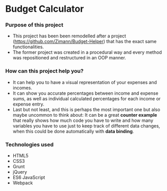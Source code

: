 # Budget Calculator

### Purpose of this project

  - This project has been been remodelled after a project (https://github.com/Zimann/Budget-Helper) that has the exact same functionalities.
  - The former project was created in a procedural way and every method was repositioned and restructured in an OOP manner.
  
  ### How can this project help you?
- It can help you to have a visual representation of your expenses and incomes.
- It can show you accurate percentages between income and expense sums, as well as individual calculated percentages for each income or expense entry.
- Last but not least, and this is perhaps the most important one but also maybe uncommon to think about: It can be a great __counter example__ that really shows how much code you have to write and how many variables you have to use just to keep track of different data changes, when this could be done automatically with __data binding__.

### Technologies used
- HTML5 
- CSS3
- Grunt 
- jQuery
- ES6 JavaScript
- Webpack
